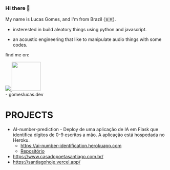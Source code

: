 
### Hi there 👋


My name is Lucas Gomes, and I'm from Brazil (🇧🇷). 

- insterested in build aleatory things using python and javascript. 

- an acoustic engineering that like to manipulate audio things with some codes.

find me on:

<div>
  <a href ='https://www.linkedin.com/in/lucas-gomes-43ba57170/'>
    <img src="https://img.shields.io/badge/linkedin-%230077B5.svg?&style=for-the-badge&logo=linkedin&logoColor=white" />
  </a>
  <a href = 'https://www.researchgate.net/profile/Lucas_Gomes19'>
    <img width = 90 max-length = '100%' src = 'https://encrypted-tbn0.gstatic.com/images?q=tbn%3AANd9GcROf7-qchwBkDqLkqOkfvGtetebQsda8FnS7A&usqp=CAU'/>
  </a>
</div>
  - gomeslucas.dev

# PROJECTS

 - AI-number-prediction - Deploy de uma aplicação de IA em Flask que identifica dígitos de 0-9 escritos a mão. A aplicação está hospedada no Heroku.
    - https://ai-number-identification.herokuapp.com
    - [Repositório](https://github.com/gomeslucasm/AI-number-prediction)
 - https://www.casadopoetasantiago.com.br/
 - https://santiagohoje.vercel.app/
